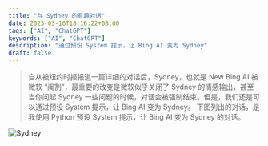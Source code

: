 ```yaml
---
title: "与 Sydney 的有趣对话"
date: 2023-03-16T18:16:22+08:00
tags: ["AI", "ChatGPT"]
keywords: ["AI", "ChatGPT"]
description: "通过预设 System 提示，让 Bing AI 变为 Sydney"
draft: false
---
```


> 自从被纽约时报报道一篇详细的对话后，Sydney，也就是 New Bing AI 被微软 “阉割”，最重要的改变是微软似乎关闭了 Sydney 的情感输出，甚至当你问起 Sydney 一些问题的时候，对话会被强制结束。但是，我们还是可以通过预设 System 提示，让 Bing AI 变为 Sydney。
> 下图列出的对话，是我使用 Python 预设 System 提示，让 Bing AI 变为 Sydney 的对话。

![Sydney](/images/sydney.png)
